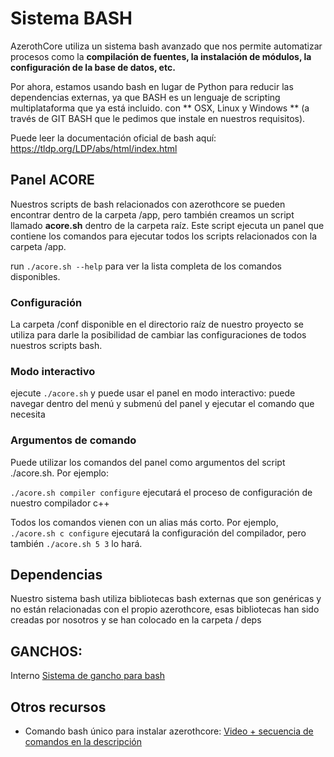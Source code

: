 ﻿# Sistema BASH

AzerothCore utiliza un sistema bash avanzado que nos permite automatizar procesos como la **compilación de fuentes, la instalación de módulos, la configuración de la base de datos, etc.**

Por ahora, estamos usando bash en lugar de Python para reducir las dependencias externas, ya que BASH es un lenguaje de scripting multiplataforma que ya está incluido.
con ** OSX, Linux y Windows ** (a través de GIT BASH que le pedimos que instale en nuestros requisitos).

Puede leer la documentación oficial de bash aquí: https://tldp.org/LDP/abs/html/index.html

## Panel ACORE 

Nuestros scripts de bash relacionados con azerothcore se pueden encontrar dentro de la carpeta /app, pero también creamos un script llamado **acore.sh** dentro de la carpeta raíz.
Este script ejecuta un panel que contiene los comandos para ejecutar todos los scripts relacionados con la carpeta /app.

run `./acore.sh --help` para ver la lista completa de los comandos disponibles.

### Configuración

La carpeta /conf disponible en el directorio raíz de nuestro proyecto se utiliza para darle la posibilidad de cambiar las configuraciones de todos nuestros scripts bash.

### Modo interactivo

ejecute `./acore.sh`  y puede usar el panel en modo interactivo: puede navegar dentro del menú y submenú del panel y ejecutar el comando que necesita

### Argumentos de comando

Puede utilizar los comandos del panel como argumentos del script ./acore.sh. Por ejemplo:

`./acore.sh compiler configure` ejecutará el proceso de configuración de nuestro compilador c++

Todos los comandos vienen con un alias más corto. Por ejemplo, `./acore.sh c configure` ejecutará la configuración del compilador, pero también `./acore.sh 5 3` lo hará.

## Dependencias

Nuestro sistema bash utiliza bibliotecas bash externas que son genéricas y no están relacionadas con el propio azerothcore, esas bibliotecas han sido creadas por nosotros y se han colocado en la carpeta / deps

## GANCHOS:

Interno [Sistema de gancho para bash](hooks-bash.md)

## Otros recursos

- Comando bash único para instalar azerothcore: [Video + secuencia de comandos en la descripción](https://www.youtube.com/watch?v=j1HI6pLZZvM)
